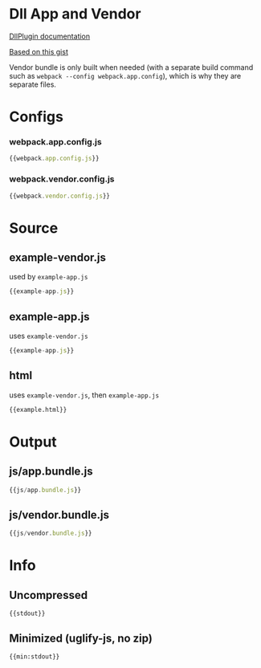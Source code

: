 # Dll App and Vendor

[DllPlugin documentation](https://webpack.js.org/plugins/dll-plugin)

[Based on this gist](https://gist.github.com/Eoksni/83d1f1559e0ec00d0e89c33a6d763049)

Vendor bundle is only built when needed (with a separate build command such as `webpack --config webpack.app.config`), which is why they are separate files.


# Configs

### webpack.app.config.js

``` javascript
{{webpack.app.config.js}}
```

### webpack.vendor.config.js

``` javascript
{{webpack.vendor.config.js}}
```


# Source

## example-vendor.js

used by `example-app.js`

``` javascript
{{example-app.js}}
```

## example-app.js

uses `example-vendor.js`

``` javascript
{{example-app.js}}
```

## html

uses `example-vendor.js`, then `example-app.js`

``` html
{{example.html}}
```


# Output

## js/app.bundle.js

``` javascript
{{js/app.bundle.js}}
```

## js/vendor.bundle.js

``` javascript
{{js/vendor.bundle.js}}
```

# Info

## Uncompressed

```
{{stdout}}
```

## Minimized (uglify-js, no zip)

```
{{min:stdout}}
```
